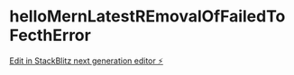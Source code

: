 # helloMernLatestREmovalOfFailedToFecthError

[Edit in StackBlitz next generation editor ⚡️](https://stackblitz.com/~/github.com/a7yaswanth/helloMernLatestREmovalOfFailedToFecthError)